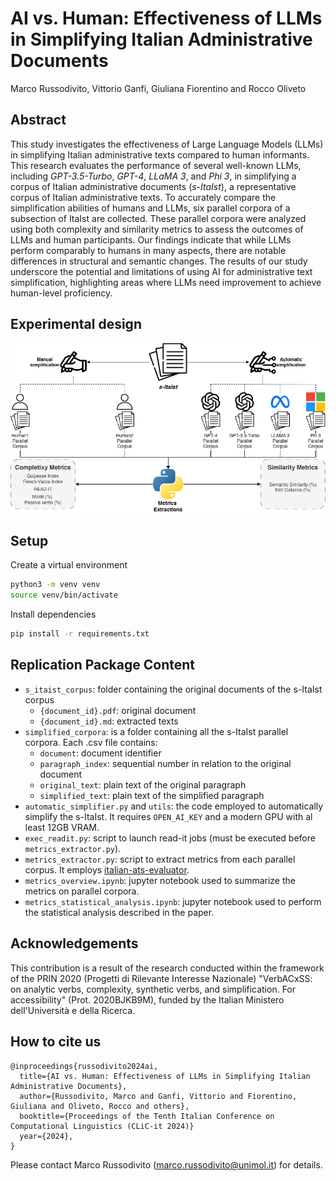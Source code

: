 # AI vs. Human: Effectiveness of LLMs in Simplifying Italian Administrative Documents
Marco Russodivito, Vittorio Ganfi, Giuliana Fiorentino and Rocco Oliveto

## Abstract
This study investigates the effectiveness of Large Language Models (LLMs) in simplifying Italian administrative texts compared to human informants. This research evaluates the performance of several well-known LLMs, including *GPT-3.5-Turbo*, *GPT-4*, *LLaMA 3*, and *Phi 3*, in simplifying a corpus of Italian administrative documents (*s-ItaIst*), a representative corpus of Italian administrative texts. To accurately compare the simplification abilities of humans and LLMs, six parallel corpora of a subsection of ItaIst are collected. These parallel corpora were analyzed using both complexity and similarity metrics to assess the outcomes of LLMs and human participants. Our findings indicate that while LLMs perform comparably to humans in many aspects, there are notable differences in structural and semantic changes. The results of our study underscore the potential and limitations of using AI for administrative text simplification, highlighting areas where LLMs need improvement to achieve human-level proficiency.

## Experimental design
![Experimental design schema: The s-ItaIst corpus was simplified both automatically and manually by two humans and four LLMs. The resulting parallel corpora were analyzed using complexity and similarity metrics.](experimental_design/experimental_design.png "Experimental design schema")

## Setup
Create a virtual environment
```sh
python3 -m venv venv
source venv/bin/activate
```

Install dependencies
```sh
pip install -r requirements.txt
```

## Replication Package Content
* `s_itaist_corpus`: folder containing the original documents of the s-ItaIst corpus
  * `{document_id}.pdf`: original document
  * `{document_id}.md`: extracted texts
* `simplified_corpora`: is a folder containing all the s-ItaIst parallel corpora. Each .csv file contains:
  * `document`: document identifier
  * `paragraph_index`: sequential number in relation to the original document
  * `original_text`: plain text of the original paragraph
  * `simplified_text`: plain text of the simplified paragraph
* `automatic_simplifier.py` and `utils`: the code employed to automatically simplify the s-ItaIst. It requires `OPEN_AI_KEY` and a modern GPU with al least 12GB VRAM.
* `exec_readit.py`: script to launch read-it jobs (must be executed before `metrics_extractor.py`).
* `metrics_extractor.py`: script to extract metrics from each parallel corpus. It employs [italian-ats-evaluator](https://github.com/RedHitMark/italian-ats-evaluator).
* `metrics_overview.ipynb`: jupyter notebook used to summarize the metrics on parallel corpora.
* `metrics_statistical_analysis.ipynb`: jupyter notebook used to perform the statistical analysis described in the paper.

## Acknowledgements
This contribution is a result of the research conducted within the framework of the PRIN 2020 (Progetti di Rilevante Interesse Nazionale) "VerbACxSS: on analytic verbs, complexity, synthetic verbs, and simplification. For accessibility" (Prot. 2020BJKB9M), funded by the Italian Ministero dell'Università e della Ricerca.

## How to cite us
```
@inproceedings{russodivito2024ai,
  title={AI vs. Human: Effectiveness of LLMs in Simplifying Italian Administrative Documents},
  author={Russodivito, Marco and Ganfi, Vittorio and Fiorentino, Giuliana and Oliveto, Rocco and others},
  booktitle={Proceedings of the Tenth Italian Conference on Computational Linguistics (CLiC-it 2024)}
  year={2024},
}
```
Please contact Marco Russodivito (marco.russodivito@unimol.it) for details.